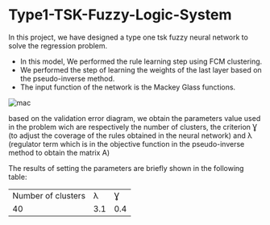 # Type1-TSK-Fuzzy-Logic-System
In this project, we have designed a type one tsk fuzzy neural network to solve the regression problem.
- In this model, We performed the rule learning step using FCM clustering.
- We performed the step of learning the weights of the last layer based on the pseudo-inverse method.
- The input function of the network is the Mackey Glass functions.

![mac](https://user-images.githubusercontent.com/115353236/200356432-d7d5f0cc-a742-44c0-827e-b99fe4401e49.PNG)


based on the validation error diagram, we obtain the parameters value used in the problem wich are respectively the number of clusters, the criterion Ɣ (to adjust the coverage of the rules obtained in the neural network) and λ (regulator term which is in the objective function in the pseudo-inverse method to obtain the matrix A)

The results of setting the parameters are briefly shown in the following table:

<table>
  <tr>
    <td>Number of clusters</td>
    <td>λ</td>
    <td>Ɣ</td>
  </tr>
  <tr>
    <td>40</td>
    <td>3.1</td>
    <td>0.4</td>
  </tr>
</table>
  
